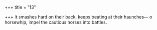 +++
title = "13"

+++
It smashes hard on their back, keeps beating at their haunches— o horsewhip, impel the cautious horses into battles.  